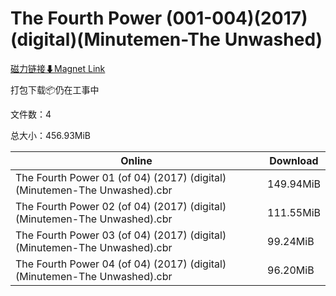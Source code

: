 # The Fourth Power (001-004)(2017)(digital)(Minutemen-The Unwashed)

[磁力链接⬇Magnet Link](magnet:?xt=urn:btih:c439c4336a7ca487ee42dd3b1c7389dde528d8ad&dn=The%20Fourth%20Power%20%28001-004%29%282017%29%28digital%29%28Minutemen-The%20Unwashed%29)

打包下载📦仍在工事中

文件数：4

总大小：456.93MiB

Online | Download
--- | ---
The Fourth Power 01 (of 04) (2017) (digital) (Minutemen-The Unwashed).cbr | 149.94MiB
The Fourth Power 02 (of 04) (2017) (digital) (Minutemen-The Unwashed).cbr | 111.55MiB
The Fourth Power 03 (of 04) (2017) (digital) (Minutemen-The Unwashed).cbr | 99.24MiB
The Fourth Power 04 (of 04) (2017) (digital) (Minutemen-The Unwashed).cbr | 96.20MiB